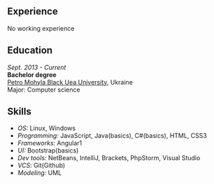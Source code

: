 ## Experience
No working experience

## Education
*Sept. 2013 - Current*  
**Bachelor degree**  
[Petro Mohyla Black Uea University](https://chdu.edu.ua/), Ukraine  
Major: Computer science  

## Skills
* *OS:* Linux, Windows
* *Programming:* JavaScript, Java(basics), C#(basics), HTML, CSS3
* *Frameworks:* Angular1
* *UI:* Bootstrap(basics)
* *Dev tools:* NetBeans, IntelliJ, Brackets, PhpStorm, Visual Studio
* *VCS*: Git(Github)
* *Modeling:* UML


